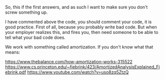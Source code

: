 So, this if the first answers, and as such I want to make sure you
don't screw something up.

I have commented above the code, you should comment your code, it is good
practice. First of all, because you probably write bad code. But when
your employer realizes this, and fires you, then need someone to be able
to tell what your bad code does.

We work with something called amortization. If you don't know what that
means:

https://www.thebalance.com/how-amortization-works-315522
https://www.cs.princeton.edu/~fiebrink/423/AmortizedAnalysisExplained_Fiebrink.pdf
https://www.youtube.com/watch?v=uso8zq5ZtzQ
